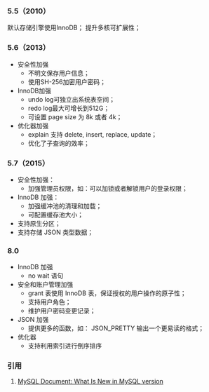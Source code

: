 ### 5.5（2010）

默认存储引擎使用InnoDB；
提升多核可扩展性；

### 5.6（2013）

- 安全性加强
    - 不明文保存用户信息；
    - 使用SH-256加密用户密码；
- InnoDB加强
    - undo log可独立出系统表空间；
    - redo log最大可增长到512G；
    - 可设置 page size 为 8k 或者 4k；
- 优化器加强
    - explain 支持 delete, insert, replace, update；
    - 优化了子查询的效率；

### 5.7（2015）

- 安全性加强：
    - 加强管理员权限，如：可以加锁或者解锁用户的登录权限；
- InnoDB 加强：
    - 加强缓冲池的清理和加载；
    - 可配置缓存池大小；
- 支持原生分区；
- 支持存储 JSON 类型数据；

### 8.0

- InnoDB 加强
    - no wait 语句
- 安全和账户管理加强
    - grant 表使用 InnoDB 表，保证授权的用户操作的原子性；
    - 支持用户角色；
    - 维护用户密码变更记录；
- JSON 加强
    - 提供更多的函数，如： JSON_PRETTY 输出一个更易读的格式；
- 优化器
    - 支持利用索引进行倒序排序

### 引用
1. [MySQL Document: What Is New in MySQL version](https://dev.mysql.com/doc/refman/8.0/en/mysql-nutshell.html)